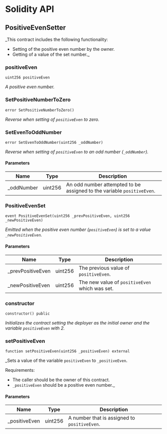 # Solidity API

## PositiveEvenSetter

_This contract includes the following functionality:
 - Setting of the positive even number by the owner.
 - Getting of a value of the set number._

### positiveEven

```solidity
uint256 positiveEven
```

_A positive even number._

### SetPositiveNumberToZero

```solidity
error SetPositiveNumberToZero()
```

_Reverse when setting of `positiveEven` to zero._

### SetEvenToOddNumber

```solidity
error SetEvenToOddNumber(uint256 _oddNumber)
```

_Reverse when setting of `positiveEven` to an odd number (`_oddNumber`)._

#### Parameters

| Name | Type | Description |
| ---- | ---- | ----------- |
| _oddNumber | uint256 | An odd number attempted to be assigned to the variable `positiveEven`. |

### PositiveEvenSet

```solidity
event PositiveEvenSet(uint256 _prevPositiveEven, uint256 _newPositiveEven)
```

_Emitted when the positive even number (`positiveEven`) is set to a value `_newPositiveEven`._

#### Parameters

| Name | Type | Description |
| ---- | ---- | ----------- |
| _prevPositiveEven | uint256 | The previous value of `positiveEven`. |
| _newPositiveEven | uint256 | The new value of `positiveEven` which was set. |

### constructor

```solidity
constructor() public
```

_Initializes the contract setting the deployer as the initial owner and the variable `positiveEven` with 2._

### setPositiveEven

```solidity
function setPositiveEven(uint256 _positiveEven) external
```

_Sets a value of the variable `positiveEven` to `_positiveEven`.

Requirements:
 - The caller should be the owner of this contract.
 - `_positiveEven` should be a positive even number._

#### Parameters

| Name | Type | Description |
| ---- | ---- | ----------- |
| _positiveEven | uint256 | A number that is assigned to `positiveEven`. |

